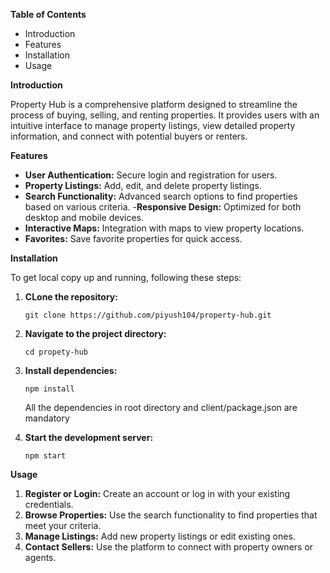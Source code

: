 **Table of Contents**

- Introduction
- Features
- Installation
- Usage

**Introduction**

Property Hub is a comprehensive platform designed to streamline the process of buying, selling, and renting properties. It provides users with an intuitive interface to manage property listings, view detailed property information, and connect with potential buyers or renters.

**Features**

- **User Authentication:** Secure login and registration for users.
- **Property Listings:** Add, edit, and delete property listings.
- **Search Functionality:** Advanced search options to find properties based on various criteria.
-**Responsive Design:** Optimized for both desktop and mobile devices.
- **Interactive Maps:** Integration with maps to view property locations.
- **Favorites:** Save favorite properties for quick access.

**Installation**

To get local copy up and running, following these steps:

1. **CLone the repository:**
    ```
    git clone https://github.com/piyush104/property-hub.git
    ```
2. **Navigate to the project directory:**
    ```
    cd propety-hub
    ```
3. **Install dependencies:**
    ```
    npm install
    ```
    All the dependencies in root directory and client/package.json are mandatory

4. **Start the development server:**
    ```
    npm start
    ```

**Usage**

1. **Register or Login:** Create an account or log in with your existing credentials.
2. **Browse Properties:** Use the search functionality to find properties that meet your criteria.
3. **Manage Listings:** Add new property listings or edit existing ones.
4. **Contact Sellers:** Use the platform to connect with property owners or agents.